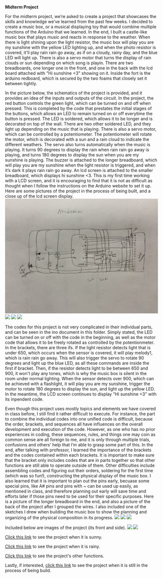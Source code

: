 **Midterm Project**

For the midterm project, we’re asked to create a project that showcases the skills and knowledge we’ve learned from the past few weeks. I decided to create a music box, or a musical displaying toy that would combine multiple functions of the Arduino that we learned. In the end, I built a castle-like music box that plays music and reacts in response to the weather. When there is light shining upon the light resistor, the music box will play you are my sunshine with the yellow LED lighting up, and when the photo resistor is covered, it'll play rain rain go away, as if on a cloudy, rainy day, and the blue LED will light up. There is also a servo motor that turns the display of rain clouds or sun depending on which song is playin. There are two breadboards, one longer one in the front, and one in the back with the lcd board attached with "Hi sunshine <3" showing on it. Inside the fort is the arduino redboard, which is secured by the two foams that closely set it between tightly. 

In the picture below, the schematics of the project is provided, and it provides an idea of the inputs and outputs of the circuit. In the project, the red button controls the green light, which can be turned on and off when pressed. This is completed by the code that prestates the initial stages of the buttons, which allows an LED to remain turned on or off everytime the button is pressed. The LED is soldered, which allows it to be longer and is decorated on top of the wall. There are two other soldered LED, and they light up depending on the music that is playing. There is also a servo motor, which can be controlled by a potentiometer. The potentiometer will rotate the motor, which is decorated with a sun and a rain cloud to indicate the different weathers. The servo also turns automatically when the music is playing. It turns 90 degrees to display the rain when rain rain go away is playing, and turns 180 degrees to display the sun when you are my sunshine is playing. The buzzer is attached to the longer breadboard, which will play you are my sunshine when the light resistor is triggered, and when it’s dark it plays rain rain go away. An lcd screen is attached to the smaller breadboard, which displays hi sunshine <3. This is my first time working with a LCD screen, and it is encouraging to find that it is not as difficult as thought when I follow the instructions on the Arduino website to set it up. Here are some pictures of the project in the process of being built, and a close up of the lcd screen display. 
![](IMG_7610.jpg)
![](IMG_7544.png)
![](IMG_7553.png)
![](IMG_7586.png)

The codes for this project is not very complicated in their individual parts, and can be seen in the ino document in this folder. Simply stated, the LED can be turned on or off with the code in the beginning, as well as the motor code that allows it to be freely rotated as controlled by the potentionmeter. In the brackets, there are three ifs. If the light resistor detects light that is under 650, which occurs when the sensor is covered, it will play melody1, which is rain rain go away. This will also trigger the servo to rotate 90 degrees and light up the blue LED, as all these commands are inside the first if bracket. Then, if the resistor detects light to be between 650 and 900, it won't play any tones, which is why the music box is silent in the room under normal lighting. When the sensor detects over 900, which can be achieved with a flashlight, it will play you are my sunshine, trigger the motor to rotate 180 degrees to display the sun, and light up the yellow LED. In the meantime, the LCD screen continues to display "Hi sunshine <3" with its inpendent code. 

Even though this project uses mostly topics and elements we have covered in class before, I still find it rather difficult to execute. For instance, the part to combine the individual codes into one unified code is difficult, because the order, brackets, and sequences all have influences on the overall development and execution of the code. However, as one who has no prior experiences in coding, these sequences, rules, and things one may coin as common sense are all foreign to me, and it is only through multiple trials, confusions and others' help that I’m able to grasp some part of this. In the end, after talking with professor, I learned the importance of the brackets and the codes contained within each brackets. It is important to make sure that the bracket only includes codes that are in parts together so that other functions are still able to operate outside of them. Other difficulties include assembling codes and figuring out their orders, soldering for the first time (which was so fun!), constructing the physical display of the music box. I also learned that it is important to plan out the pins early, becuase some special pins, like A# pins and pins with ~ can be used up easily, as mentioned in class, and therefore planning out early will save time and efforts later if those pins need to be used for their specific purposes. 
Here is a picture of the longer breadboard in the end, and also a picture of the back of the project after I grouped the wires. I also included one of the sketches I drew when building the music box to show the planning and organizing of the physical composition in its progress. 
![](IMG_7587.png)
![](IMG_7585.png)
![](IMG_7563.png)


Included below are images of the project (its front and side).
![](IMG_7580.png)
![](IMG_7593.png)



[Click this link](https://youtu.be/nNhU6NgrmtU) to see the project when it is sunny.

[Click this link](https://youtu.be/0AeN56nquh0) to see the project when it is rainy.

[Click this link](https://youtu.be/tXTydJKWkEQ) to see the project's other functions.

Lastly, if interested, [click this link](https://youtu.be/Qfss7bGcJew) to see the project when it is still in the process of being build.
